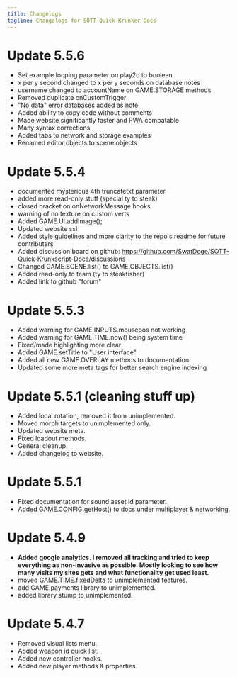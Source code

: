 ```yaml
---
title: Changelogs
tagline: Changelogs for SOTT Quick Krunker Docs
---
```


# Update 5.5.6
- Set example looping parameter on play2d to boolean
- x per y second changed to x per y seconds on database notes
- username changed to accountName on GAME.STORAGE methods
- Removed duplicate onCustomTrigger
- "No data" error databases added as note
- Added ability to copy code without comments
- Made website significantly faster and PWA compatable
- Many syntax corrections
- Added tabs to network and storage examples
- Renamed editor objects to scene objects

# Update 5.5.4
- documented mysterious 4th truncatetxt parameter
- added more read-only stuff (special ty to steak)
- closed bracket on onNetworkMessage hooks
- warning of no texture on custom verts
- Added GAME.UI.addImage();
- Updated website ssl
- Added style guidelines and more clarity to the repo's readme for future contributers
- Added discussion board on github: https://github.com/SwatDoge/SOTT-Quick-Krunkscript-Docs/discussions
- Changed GAME.SCENE.list() to GAME.OBJECTS.list()
- Added read-only to team (ty to steakfisher)
- Added link to github "forum"

# Update 5.5.3
- Added warning for GAME.INPUTS.mousepos not working
- Added warning for GAME.TIME.now() being system time
- Fixed/made highlighting more clear
- Added GAME.setTitle to "User interface"
- Added all new GAME.OVERLAY methods to documentation
- Updated some more meta tags for better search engine indexing

# Update 5.5.1 (cleaning stuff up)
- Added local rotation, removed it from unimplemented.
- Moved morph targets to unimplemented only.
- Updated website meta.
- Fixed loadout methods.
- General cleanup.
- Added changelog to website.

# Update 5.5.1
- Fixed documentation for sound asset id parameter.
- Added GAME.CONFIG.getHost() to docs under multiplayer & networking.

# Update 5.4.9
- **Added google analytics. I removed all tracking and tried to keep everything as non-invasive as possible. Mostly looking to see how many visits my sites gets and what functionality get used least.**
- moved GAME.TIME.fixedDelta to unimplemented features.
- add GAME.payments library to unimplemented.
- added library stump to unimplemented.

# Update 5.4.7
- Removed visual lists menu. 
- Added weapon id quick list. 
- Added new controller hooks. 
- Added new player methods & properties.


